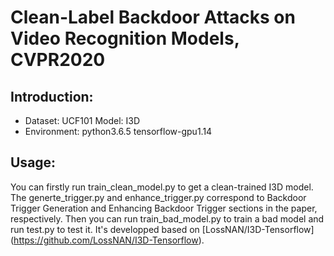 # Clean-Label Backdoor Attacks on Video Recognition Models, CVPR2020
## Introduction:
* Dataset: UCF101  Model: I3D
* Environment: python3.6.5 tensorflow-gpu1.14
## Usage:
You can firstly run train_clean_model.py to get a clean-trained I3D model. The generte_trigger.py and enhance_trigger.py correspond to Backdoor Trigger Generation and Enhancing Backdoor Trigger sections in the paper, respectively. Then you can run train_bad_model.py to train a bad model and run test.py to test it. It's developped based on [LossNAN/I3D-Tensorflow] (https://github.com/LossNAN/I3D-Tensorflow).
